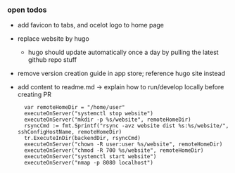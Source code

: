 ### open todos

* add favicon to tabs, and ocelot logo to home page
* replace website by hugo
  * hugo should update automatically once a day by pulling the latest github repo stuff
* remove version creation guide in app store; reference hugo site instead
* add content to readme.md -> explain how to run/develop locally before creating PR

		var remoteHomeDir = "/home/user"
		executeOnServer("systemctl stop website")
		executeOnServer("mkdir -p %s/website", remoteHomeDir)
		rsyncCmd := fmt.Sprintf("rsync -avz website dist %s:%s/website/", sshConfigHostName, remoteHomeDir)
		tr.ExecuteInDir(backendDir, rsyncCmd)
		executeOnServer("chown -R user:user %s/website", remoteHomeDir)
		executeOnServer("chmod -R 700 %s/website", remoteHomeDir)
		executeOnServer("systemctl start website")
		executeOnServer("nmap -p 8080 localhost")